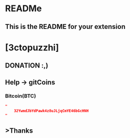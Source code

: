 # READMe
## This is the README for your extension 
# [3ctopuzzhi]

## DONATION :,)
## Help -> gitCoins

### Bitcoin(BTC)

```json 
"
    32YwmdJbYdPawk4z8uJLjqCmYE46bGcHNH
"
```

## >Thanks